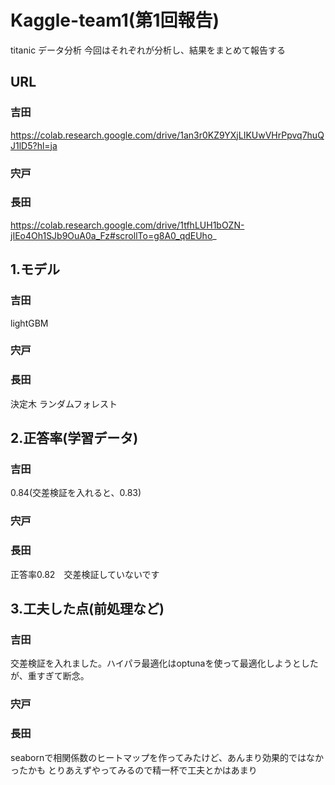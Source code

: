 # Kaggle-team1(第1回報告)
titanic データ分析
今回はそれぞれが分析し、結果をまとめて報告する
## URL
### 吉田
https://colab.research.google.com/drive/1an3r0KZ9YXjLIKUwVHrPpvq7huQJ1lD5?hl=ja
### 宍戸
### 長田
https://colab.research.google.com/drive/1tfhLUH1bOZN-jIEo4Oh1SJb9OuA0a_Fz#scrollTo=g8A0_qdEUho_
###
## 1.モデル

### 吉田
lightGBM
### 宍戸
### 長田
決定木
ランダムフォレスト

## 2.正答率(学習データ)

### 吉田
0.84(交差検証を入れると、0.83)
### 宍戸
### 長田
正答率0.82　交差検証していないです

## 3.工夫した点(前処理など)

### 吉田
交差検証を入れました。ハイパラ最適化はoptunaを使って最適化しようとしたが、重すぎて断念。
### 宍戸
### 長田
seabornで相関係数のヒートマップを作ってみたけど、あんまり効果的ではなかったかも
とりあえずやってみるので精一杯で工夫とかはあまり